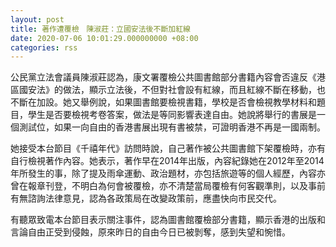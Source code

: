 ```yaml
---
layout: post
title: 著作遭覆檢　陳淑莊：立國安法後不斷加紅線
date: 2020-07-06 10:01:29.000000000 +08:00
categories: rss
---
```


公民黨立法會議員陳淑莊認為，康文署覆檢公共圖書館部分書籍內容會否違反《港區國安法》的做法，顯示立法後，不但對社會設有紅線，而且紅線不斷在移動，也不斷在加設。她又舉例說，如果圖書館要檢視書籍，學校是否會檢視教學材料和題目，學生是否要檢視考卷答案，做法是等同影響表達自由。她說將舉行的書展是一個測試位，如果一向自由的香港書展出現有書被禁，可證明香港不再是一國兩制。

她接受本台節目《千禧年代》訪問時說，自己著作被公共圖書館下架覆檢時，亦有自行檢視著作內容。她表示，著作早在2014年出版，內容紀錄她在2012年至2014年所發生的事，除了提及雨傘運動、政治題材，亦包括旅遊等的個人經歷，內容亦曾在報章刊登，不明白為何會被覆檢，亦不清楚當局覆檢有何客觀準則，以及事前有無諮詢法律意見，認為各政策局在改變政策前，應盡快向市民交代。

有聽眾致電本台節目表示關注事件，認為圖書館覆檢部分書籍，顯示香港的出版和言論自由正受到侵蝕，原來昨日的自由今日已被剝奪，感到失望和惋惜。
